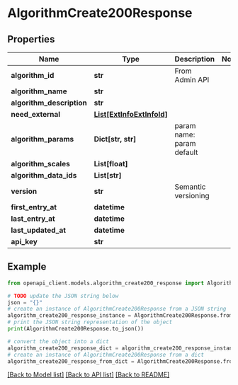 # AlgorithmCreate200Response


## Properties

Name | Type | Description | Notes
------------ | ------------- | ------------- | -------------
**algorithm_id** | **str** | From Admin API | 
**algorithm_name** | **str** |  | 
**algorithm_description** | **str** |  | 
**need_external** | [**List[ExtInfoExtInfoId]**](ExtInfoExtInfoId.md) |  | 
**algorithm_params** | **Dict[str, str]** | param name: param default | 
**algorithm_scales** | **List[float]** |  | 
**algorithm_data_ids** | **List[str]** |  | 
**version** | **str** | Semantic versioning | 
**first_entry_at** | **datetime** |  | 
**last_entry_at** | **datetime** |  | 
**last_updated_at** | **datetime** |  | 
**api_key** | **str** |  | 

## Example

```python
from openapi_client.models.algorithm_create200_response import AlgorithmCreate200Response

# TODO update the JSON string below
json = "{}"
# create an instance of AlgorithmCreate200Response from a JSON string
algorithm_create200_response_instance = AlgorithmCreate200Response.from_json(json)
# print the JSON string representation of the object
print(AlgorithmCreate200Response.to_json())

# convert the object into a dict
algorithm_create200_response_dict = algorithm_create200_response_instance.to_dict()
# create an instance of AlgorithmCreate200Response from a dict
algorithm_create200_response_from_dict = AlgorithmCreate200Response.from_dict(algorithm_create200_response_dict)
```
[[Back to Model list]](../README.md#documentation-for-models) [[Back to API list]](../README.md#documentation-for-api-endpoints) [[Back to README]](../README.md)



